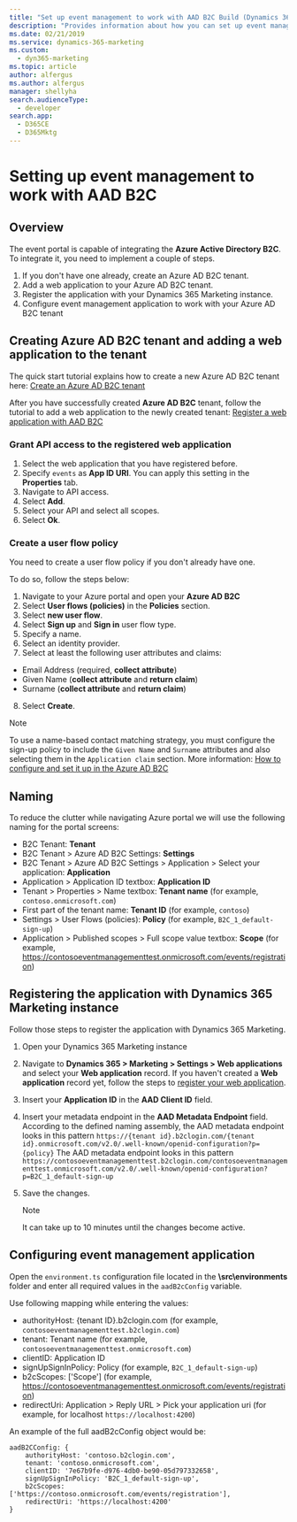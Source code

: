 ```yaml
---
title: "Set up event management to work with AAD B2C Build (Dynamics 365 Marketing Developer Guide) | Microsoft Docs"
description: "Provides information about how you can set up event management  web application to work with AAD B2C."
ms.date: 02/21/2019
ms.service: dynamics-365-marketing
ms.custom: 
  - dyn365-marketing
ms.topic: article
author: alfergus
ms.author: alfergus
manager: shellyha
search.audienceType: 
  - developer
search.app: 
  - D365CE
  - D365Mktg
---
```


# Setting up event management to work with AAD B2C

## Overview

The event portal is capable of integrating the **Azure Active Directory B2C**. To integrate it, you need to implement a couple of steps. 

1. If you don't have one already, create an Azure AD B2C tenant.
1. Add a web application to your Azure AD B2C tenant.
1. Register the application with your Dynamics 365 Marketing instance.
1. Configure event management application to work with your Azure AD B2C tenant

## Creating Azure AD B2C tenant and adding a web application to the tenant

The quick start tutorial explains how to create a new Azure AD B2C tenant here: [Create an Azure AD B2C tenant](https://docs.microsoft.com/azure/active-directory-b2c/tutorial-create-tenant)

After you have successfully created **Azure AD B2C** tenant, follow the tutorial to add a web application to the newly created tenant:
[Register a web application with AAD B2C](https://docs.microsoft.com/azure/active-directory-b2c/tutorial-register-applications)

### Grant API access to the registered web application

1. Select the web application that you have registered before.
2. Specify `events` as **App ID URI**. You can apply this setting in the **Properties** tab.
3. Navigate to API access.
4. Select **Add**.
5. Select your API and select all scopes.
6. Select **Ok**.

### Create a user flow policy
You need to create a user flow policy if you don't already have one.

To do so, follow the steps below:

1. Navigate to your Azure portal and open your **Azure AD B2C**
2. Select **User flows (policies)** in the **Policies** section.
3. Select **new user flow**.
4. Select **Sign up** and **Sign in** user flow type.
5. Specify a name. 
6. Select an identity provider.
7. Select at least the following user attributes and claims:
  * Email Address (required, **collect attribute**)
  * Given Name (**collect attribute** and **return claim**)
  * Surname (**collect attribute** and **return claim**)
8. Select **Create**.

> [!NOTE]
> To use a name-based contact matching strategy, you must configure the sign-up policy to include the `Given Name` and `Surname` attributes and also selecting them in the `Application claim` section. More information: [How to configure and set it up in the Azure AD B2C](https://docs.microsoft.com/azure/active-directory-b2c/)

## Naming

To reduce the clutter while navigating Azure portal we will use the following naming for the portal screens:

* B2C Tenant: **Tenant**
* B2C Tenant > Azure AD B2C Settings: **Settings**
* B2C Tenant > Azure AD B2C Settings > Application > Select your application: **Application**
* Application > Application ID textbox: **Application ID**
* Tenant > Properties > Name textbox: **Tenant name** (for example, `contoso.onmicrosoft.com`)
* First part of the tenant name: **Tenant ID** (for example, `contoso`)
* Settings > User Flows (policies): **Policy** (for example, `B2C_1_default-sign-up`)
* Application > Published scopes > Full scope value textbox: **Scope** (for example, https://contosoeventmanagementtest.onmicrosoft.com/events/registration)

## Registering the application with Dynamics 365 Marketing instance

Follow those steps to register the application with Dynamics 365 Marketing.

1. Open your Dynamics 365 Marketing instance
1. Navigate to **Dynamics 365 > Marketing > Settings > Web applications** and select your **Web application** record. If you haven't created a **Web application** record yet, follow the steps to [register your web application](https://docs.microsoft.com/dynamics365/customer-engagement/marketing/developer/self-hosted#register-your-web-application).
1. Insert your **Application ID** in the **AAD Client ID** field.
1. Insert your metadata endpoint in the **AAD Metadata Endpoint** field.
  According to the defined naming assembly, the AAD metadata endpoint looks in this pattern `https://{tenant id}.b2clogin.com/{tenant id}.onmicrosoft.com/v2.0/.well-known/openid-configuration?p={policy}`
  The AAD metadata endpoint looks in this pattern `https://contosoeventmanagementtest.b2clogin.com/contosoeventmanagementtest.onmicrosoft.com/v2.0/.well-known/openid-configuration?p=B2C_1_default-sign-up`

1. Save the changes.


    > [!NOTE]
    > It can take up to 10 minutes until the changes become active.

## Configuring event management application

Open the `environment.ts` configuration file located in the **\src\environments** folder and enter all required values in the `aadB2cConfig` variable.

Use following mapping while entering the values:

* authorityHost: {tenant ID}.b2clogin.com (for example, `contosoeventmanagementtest.b2clogin.com`)
* tenant: Tenant name (for example, `contosoeventmanagementtest.onmicrosoft.com`)
* clientID: Application ID 
* signUpSignInPolicy: Policy (for example, `B2C_1_default-sign-up`)
* b2cScopes: ['Scope'] (for example, https://contosoeventmanagementtest.onmicrosoft.com/events/registration)
* redirectUri: Application > Reply URL > Pick your application uri (for example, for localhost `https://localhost:4200`)

An example of the full aadB2cConfig object would be:

```JS
aadB2CConfig: {
    authorityHost: 'contoso.b2clogin.com',
    tenant: 'contoso.onmicrosoft.com',
    clientID: '7e67b9fe-d976-4db0-be90-05d797332658',
    signUpSignInPolicy: 'B2C_1_default-sign-up',
    b2cScopes: ['https://contoso.onmicrosoft.com/events/registration'],
    redirectUri: 'https://localhost:4200'
}
```

